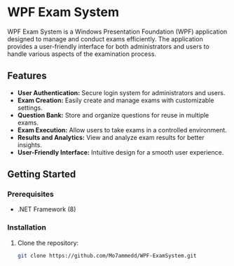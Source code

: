 # WPF Exam System

WPF Exam System is a Windows Presentation Foundation (WPF) application designed to manage and conduct exams efficiently. The application provides a user-friendly interface for both administrators and users to handle various aspects of the examination process.

## Features

- **User Authentication:** Secure login system for administrators and users.
- **Exam Creation:** Easily create and manage exams with customizable settings.
- **Question Bank:** Store and organize questions for reuse in multiple exams.
- **Exam Execution:** Allow users to take exams in a controlled environment.
- **Results and Analytics:** View and analyze exam results for better insights.
- **User-Friendly Interface:** Intuitive design for a smooth user experience.

## Getting Started

### Prerequisites

- .NET Framework (8)

### Installation

1. Clone the repository:

   ```bash
   git clone https://github.com/Mo7ammedd/WPF-ExamSystem.git
